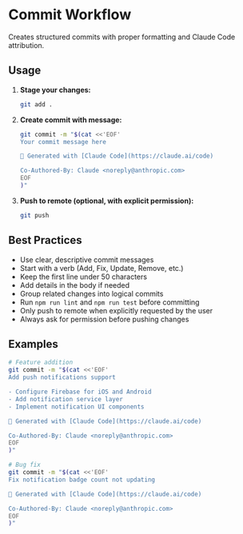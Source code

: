 # Commit Workflow

Creates structured commits with proper formatting and Claude Code attribution.

## Usage

1. **Stage your changes:**
   ```bash
   git add .
   ```

2. **Create commit with message:**
   ```bash
   git commit -m "$(cat <<'EOF'
   Your commit message here
   
   🤖 Generated with [Claude Code](https://claude.ai/code)
   
   Co-Authored-By: Claude <noreply@anthropic.com>
   EOF
   )"
   ```

3. **Push to remote (optional, with explicit permission):**
   ```bash
   git push
   ```

## Best Practices

- Use clear, descriptive commit messages
- Start with a verb (Add, Fix, Update, Remove, etc.)
- Keep the first line under 50 characters
- Add details in the body if needed
- Group related changes into logical commits
- Run `npm run lint` and `npm run test` before committing
- Only push to remote when explicitly requested by the user
- Always ask for permission before pushing changes

## Examples

```bash
# Feature addition
git commit -m "$(cat <<'EOF'
Add push notifications support

- Configure Firebase for iOS and Android
- Add notification service layer
- Implement notification UI components

🤖 Generated with [Claude Code](https://claude.ai/code)

Co-Authored-By: Claude <noreply@anthropic.com>
EOF
)"

# Bug fix
git commit -m "$(cat <<'EOF'
Fix notification badge count not updating

🤖 Generated with [Claude Code](https://claude.ai/code)

Co-Authored-By: Claude <noreply@anthropic.com>
EOF
)"
```